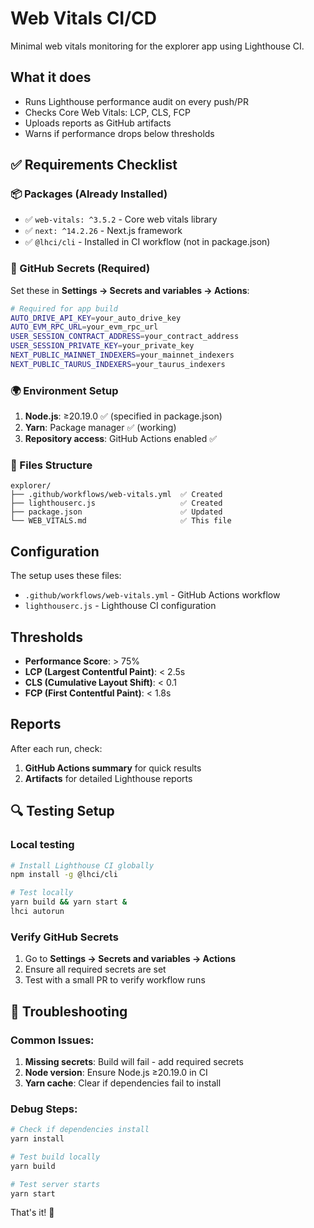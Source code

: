 # Web Vitals CI/CD

Minimal web vitals monitoring for the explorer app using Lighthouse CI.

## What it does

- Runs Lighthouse performance audit on every push/PR
- Checks Core Web Vitals: LCP, CLS, FCP
- Uploads reports as GitHub artifacts
- Warns if performance drops below thresholds

## ✅ Requirements Checklist

### 📦 Packages (Already Installed)

- ✅ `web-vitals: ^3.5.2` - Core web vitals library
- ✅ `next: ^14.2.26` - Next.js framework
- ✅ `@lhci/cli` - Installed in CI workflow (not in package.json)

### 🔧 GitHub Secrets (Required)

Set these in **Settings → Secrets and variables → Actions**:

```bash
# Required for app build
AUTO_DRIVE_API_KEY=your_auto_drive_key
AUTO_EVM_RPC_URL=your_evm_rpc_url
USER_SESSION_CONTRACT_ADDRESS=your_contract_address
USER_SESSION_PRIVATE_KEY=your_private_key
NEXT_PUBLIC_MAINNET_INDEXERS=your_mainnet_indexers
NEXT_PUBLIC_TAURUS_INDEXERS=your_taurus_indexers
```

### 🌍 Environment Setup

1. **Node.js**: ≥20.19.0 ✅ (specified in package.json)
2. **Yarn**: Package manager ✅ (working)
3. **Repository access**: GitHub Actions enabled ✅

### 📁 Files Structure

```
explorer/
├── .github/workflows/web-vitals.yml  ✅ Created
├── lighthouserc.js                   ✅ Created
├── package.json                      ✅ Updated
└── WEB_VITALS.md                     ✅ This file
```

## Configuration

The setup uses these files:

- `.github/workflows/web-vitals.yml` - GitHub Actions workflow
- `lighthouserc.js` - Lighthouse CI configuration

## Thresholds

- **Performance Score**: > 75%
- **LCP (Largest Contentful Paint)**: < 2.5s
- **CLS (Cumulative Layout Shift)**: < 0.1
- **FCP (First Contentful Paint)**: < 1.8s

## Reports

After each run, check:

1. **GitHub Actions summary** for quick results
2. **Artifacts** for detailed Lighthouse reports

## 🔍 Testing Setup

### Local testing

```bash
# Install Lighthouse CI globally
npm install -g @lhci/cli

# Test locally
yarn build && yarn start &
lhci autorun
```

### Verify GitHub Secrets

1. Go to **Settings → Secrets and variables → Actions**
2. Ensure all required secrets are set
3. Test with a small PR to verify workflow runs

## 🚨 Troubleshooting

### Common Issues:

1. **Missing secrets**: Build will fail - add required secrets
2. **Node version**: Ensure Node.js ≥20.19.0 in CI
3. **Yarn cache**: Clear if dependencies fail to install

### Debug Steps:

```bash
# Check if dependencies install
yarn install

# Test build locally
yarn build

# Test server starts
yarn start
```

That's it! 🚀
